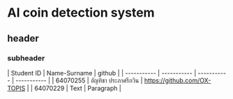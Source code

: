 # AI coin detection system
## header
### subheader
| Student ID  | Name-Surname | github      |
| ----------- | ----------- | ----------- | ----------- |
| 64070255   | อัญทิชา ประภาศรีกวิน       | https://github.com/OX-TOPIS     |
| 64070229   | Text        | Paragraph   |
